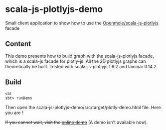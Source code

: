 # scala-js-plotlyjs-demo
Small client application to show how to use the [Openmole/scala-js-plotlyjs](https://github.com/openmole/scala-js-plotlyjs) facade

## Content
This demo presents how to build graph with the scala-js-plotlyjs facade, which is a scala-js facade for plotly-js.
All the 2D plotlyjs graphs can theoretically be built.
Tested with scala-js-plotlyjs 1.6.2 and laminar 0.14.2.


## Build
```sbtshell
sbt
sbt> runDemo
```

Then open the scala-js-plotlyjs-demo/src/target/plotly-demo.html file. Here you are !

~~If you cannot wait, visit the [online demo](https://web.openmole.org/leclaire/plotly-demo.html)~~ (A demo isn't available now).
